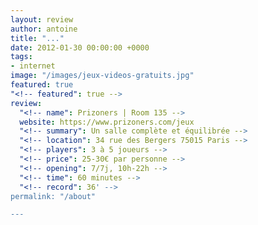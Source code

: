```yaml
---
layout: review
author: antoine
title: "..."
date: 2012-01-30 00:00:00 +0000
tags:
- internet
image: "/images/jeux-videos-gratuits.jpg"
featured: true
"<!-- featured": true -->
review:
  "<!-- name": Prizoners | Room 135 -->
  website: https://www.prizoners.com/jeux
  "<!-- summary": Un salle complète et équilibrée -->
  "<!-- location": 34 rue des Bergers 75015 Paris -->
  "<!-- players": 3 à 5 joueurs -->
  "<!-- price": 25-30€ par personne -->
  "<!-- opening": 7/7j, 10h-22h -->
  "<!-- time": 60 minutes -->
  "<!-- record": 36' -->
permalink: "/about"

---
```

